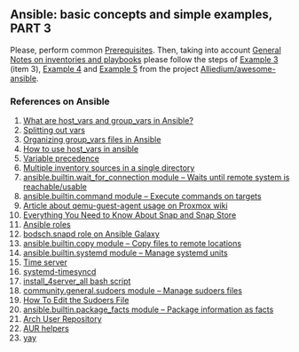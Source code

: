 ## Ansible: basic concepts and simple examples, PART 3 ##

Please, perform common [Prerequisites](https://github.com/Alliedium/awesome-ansible/tree/main/README.md#prerequisites).
Then, taking into account [General Notes on inventories and playbooks](https://github.com/Alliedium/awesome-ansible#2-general-notes-on-creating-your-own-custom-inventory-and-playbooks)
please follow the steps of [Example 3](https://github.com/Alliedium/awesome-ansible/blob/main/03-change-hostnames) (item 3), [Example 4](https://github.com/Alliedium/awesome-ansible/blob/main/04-multiple-tasks-ubuntu) and [Example 5](https://github.com/Alliedium/awesome-ansible/blob/main/05-multiple-tasks-manjaro)
from the project [Alliedium/awesome-ansible](https://github.com/Alliedium/awesome-ansible/).

### References on Ansible ###

1. [What are host_vars and group_vars in Ansible?](https://www.youtube.com/watch?v=ob2hbEyIlEo)
2. [Splitting out vars](https://docs.ansible.com/ansible/latest//inventory_guide/intro_inventory.html#splitting-out-vars)
3. [Organizing group_vars files in Ansible](https://medium.com/@toja/organizing-group-vars-files-in-ansible-2b5f5a1568b3)
4. [How to use host_vars in ansible](https://stackoverflow.com/questions/69039464/how-to-use-host-vars-in-ansible)
5. [Variable precedence](https://docs.ansible.com/ansible/latest/playbook_guide/playbooks_variables.html#understanding-variable-precedence)
6. [Multiple inventory sources in a single directory](https://docs.ansible.com/ansible/latest/inventory_guide/intro_inventory.html#inventory-directory)
7. [ansible.builtin.wait_for_connection module – Waits until remote system is reachable/usable](https://docs.ansible.com/ansible/latest/collections/ansible/builtin/wait_for_connection_module.html)
8. [ansible.builtin.command module – Execute commands on targets](https://docs.ansible.com/ansible/latest/collections/ansible/builtin/command_module.html)
9. [Article about qemu-guest-agent usage on Proxmox wiki](https://pve.proxmox.com/wiki/Qemu-guest-agent)
10. [Everything You Need to Know About Snap and Snap Store](https://www.makeuseof.com/everything-you-need-to-know-about-snap-and-snap-store/)
11. [Ansible roles](https://docs.ansible.com/ansible/latest/playbook_guide/playbooks_reuse_roles.html)
12. [bodsch.snapd role on Ansible Galaxy](https://galaxy.ansible.com/bodsch/snapd)
13. [ansible.builtin.copy module – Copy files to remote locations](https://docs.ansible.com/ansible/latest/collections/ansible/builtin/copy_module.html)
14. [ansible.builtin.systemd module – Manage systemd units](https://docs.ansible.com/ansible/latest/collections/ansible/builtin/systemd_module.html)
15. [Time server](https://en.wikipedia.org/wiki/Time_server)
16. [systemd-timesyncd](https://wiki.archlinux.org/title/systemd-timesyncd)
17. [install_4server_all bash script](https://github.com/Alliedium/awesome-linux-config/blob/master/manjaro/basic/install_4server_all.sh)
18. [community.general.sudoers module – Manage sudoers files](https://docs.ansible.com/ansible/latest/collections/community/general/sudoers_module.html)
19. [How To Edit the Sudoers File](https://www.digitalocean.com/community/tutorials/how-to-edit-the-sudoers-file)
20. [ansible.builtin.package_facts module – Package information as facts](https://docs.ansible.com/ansible/latest/collections/ansible/builtin/package_facts_module.html)
21. [Arch User Repository](https://wiki.archlinux.org/title/Arch_User_Repository)
22. [AUR helpers](https://wiki.archlinux.org/title/AUR_helpers)
23. [yay](https://aur.archlinux.org/packages/yay)
